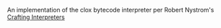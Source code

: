 An implementation of the clox bytecode interpreter per Robert Nystrom's [Crafting Interpreters](https://craftinginterpreters.com/)
